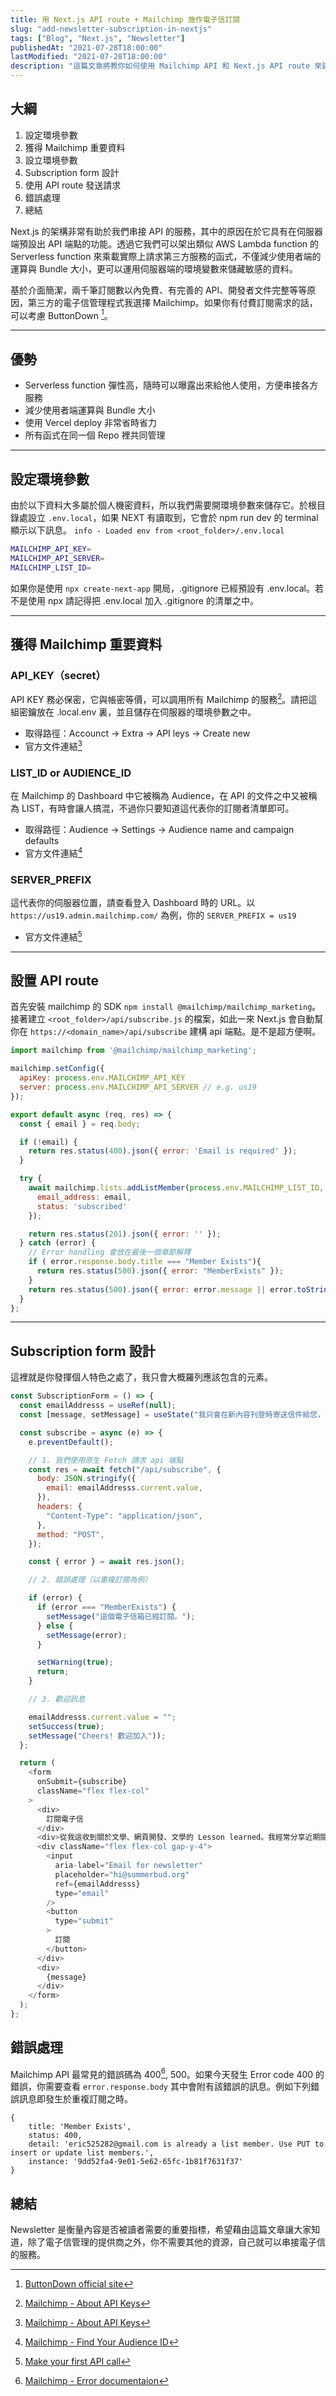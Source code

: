 ```yaml
---
title: 用 Next.js API route + Mailchimp 施作電子信訂閱
slug: "add-newsletter-subscription-in-nextjs"
tags: ["Blog", "Next.js", "Newsletter"]
publishedAt: "2021-07-28T18:00:00"
lastModified: "2021-07-28T18:00:00"
description: "這篇文章將教你如何使用 Mailchimp API 和 Next.js API route 來建構自己的電子信訂閱功能"
---
```


## 大綱

1. 設定環境參數
2. 獲得 Mailchimp 重要資料
3. 設立環境參數
4. Subscription form 設計
5. 使用 API route 發送請求
6. 錯誤處理
7. 總結

Next.js 的架構非常有助於我們串接 API 的服務，其中的原因在於它具有在伺服器端預設出 API 端點的功能。透過它我們可以架出類似 AWS Lambda function 的 Serverless function 來乘載實際上請求第三方服務的函式，不僅減少使用者端的運算與 Bundle 大小，更可以運用伺服器端的環境變數來儲藏敏感的資料。

基於介面簡潔，兩千筆訂閱數以內免費、有完善的 API、開發者文件完整等等原因，第三方的電子信管理程式我選擇 Mailchimp。如果你有付費訂閱需求的話，可以考慮 ButtonDown [^1]。

---

## 優勢

- Serverless function 彈性高，隨時可以曝露出來給他人使用，方便串接各方服務
- 減少使用者端運算與 Bundle 大小
- 使用 Vercel deploy 非常省時省力
- 所有函式在同一個 Repo 裡共同管理

---

## 設定環境參數

由於以下資料大多屬於個人機密資料，所以我們需要開環境參數來儲存它。於根目錄處設立 `.env.local`，如果 NEXT 有讀取到，它會於 npm run dev 的 terminal 顯示以下訊息。 `info - Loaded env from <root_folder>/.env.local`

```bash
MAILCHIMP_API_KEY=
MAILCHIMP_API_SERVER=
MAILCHIMP_LIST_ID=
```

如果你是使用 `npx create-next-app` 開局，.gitignore 已經預設有 .env.local。若不是使用 npx 請記得把 .env.local 加入 .gitignore 的清單之中。

---

## 獲得 Mailchimp 重要資料

### API_KEY（secret）

API KEY 務必保密，它與帳密等價，可以調用所有 Mailchimp 的服務[^2]。請把這組密鑰放在 .local.env 裏，並且儲存在伺服器的環境參數之中。

- 取得路徑：Accounct -> Extra -> API leys -> Create new
- 官方文件連結[^2]

### LIST_ID or AUDIENCE_ID

在 Mailchimp 的 Dashboard 中它被稱為 Audience，在 API 的文件之中又被稱為 LIST，有時會讓人搞混，不過你只要知道這代表你的訂閱者清單即可。

- 取得路徑：Audience -> Settings -> Audience name and campaign defaults
- 官方文件連結[^3]

### SERVER_PREFIX

這代表你的伺服器位置，請查看登入 Dashboard 時的 URL。以 `https://us19.admin.mailchimp.com/` 為例，你的 `SERVER_PREFIX = us19`

- 官方文件連結[^4]

---

## 設置 API route

首先安裝 mailchimp 的 SDK `npm install @mailchimp/mailchimp_marketing`。接著建立 `<root_folder>/api/subscribe.js` 的檔案，如此一來 Next.js 會自動幫你在 `https://<domain_name>/api/subscribe` 建構 api 端點。是不是超方便啊。

```js
import mailchimp from '@mailchimp/mailchimp_marketing';

mailchimp.setConfig({
  apiKey: process.env.MAILCHIMP_API_KEY
  server: process.env.MAILCHIMP_API_SERVER // e.g. us19
});

export default async (req, res) => {
  const { email } = req.body;

  if (!email) {
    return res.status(400).json({ error: 'Email is required' });
  }

  try {
    await mailchimp.lists.addListMember(process.env.MAILCHIMP_LIST_ID, {
      email_address: email,
      status: 'subscribed'
    });

    return res.status(201).json({ error: '' });
  } catch (error) {
    // Error handling 會放在最後一個章節解釋
    if ( error.response.body.title === "Member Exists"){
      return res.status(500).json({ error: "MemberExists" });
    }
    return res.status(500).json({ error: error.message || error.toString() });
  }
};
```

---

## Subscription form 設計

這裡就是你發揮個人特色之處了，我只會大概羅列應該包含的元素。

```js
const SubscriptionForm = () => {
  const emailAddresss = useRef(null);
  const [message, setMessage] = useState("我只會在新內容刊登時寄送信件給您，拒絕垃圾信件。");

  const subscribe = async (e) => {
    e.preventDefault();

    // 1. 我們使用原生 Fetch 請求 api 端點
    const res = await fetch("/api/subscribe", {
      body: JSON.stringify({
        email: emailAddresss.current.value,
      }),
      headers: {
        "Content-Type": "application/json",
      },
      method: "POST",
    });

    const { error } = await res.json();

    // 2. 錯誤處理（以重複訂閱為例）

    if (error) {
      if (error === "MemberExists") {
        setMessage("這個電子信箱已經訂閱。");
      } else {
        setMessage(error);
      }

      setWarning(true);
      return;
    }

    // 3. 歡迎訊息

    emailAddresss.current.value = "";
    setSuccess(true);
    setMessage("Cheers! 歡迎加入"));
  };

  return (
    <form
      onSubmit={subscribe}
      className="flex flex-col"
    >
      <div>
        訂閱電子信
      </div>
      <div>從我這收到關於文學、網頁開發、文學的 Lesson learned。我經常分享近期閱讀到的好文章或書籍，以及技術相關的訊息。</div>
      <div className="flex flex-col gap-y-4">
        <input
          aria-label="Email for newsletter"
          placeholder="hi@summerbud.org"
          ref={emailAddresss}
          type="email"
        />
        <button
          type="submit"
        >
          訂閱
        </button>
      </div>
      <div>
        {message}
      </div>
    </form>
  );
};
```

## 錯誤處理

Mailchimp API 最常見的錯誤碼為 400[^5], 500。如果今天發生 Error code 400 的錯誤，你需要查看 `error.response.body` 其中會附有該錯誤的訊息。例如下列錯誤訊息即發生於重複訂閱之時。

```
{
    title: 'Member Exists',
    status: 400,
    detail: 'eric525282@gmail.com is already a list member. Use PUT to insert or update list members.',
    instance: '9dd52fa4-9e01-5e62-65fc-1b81f7631f37'
}
```

## 總結

Newsletter 是衡量內容是否被讀者需要的重要指標，希望藉由這篇文章讓大家知道，除了電子信管理的提供商之外，你不需要其他的資源，自己就可以串接電子信的服務。

[^1]: [ButtonDown official site](https://buttondown.email/)
[^2]: [Mailchimp - About API Keys](https://mailchimp.com/help/about-api-keys/)
[^3]: [Mailchimp - Find Your Audience ID](https://mailchimp.com/help/find-audience-id/)
[^4]: [Make your first API call](https://mailchimp.com/developer/marketing/guides/quick-start/#make-your-first-api-call)
[^5]: [Mailchimp - Error documentaion](https://mailchimp.com/developer/marketing/docs/errors/)
